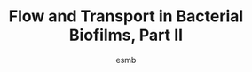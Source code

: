 ---
layout: group
author: esmb
day: "Wednesday"
group: "MS2"
title: "Flow and Transport in Bacterial Biofilms, Part II"
organizers: "Philip Pearce, Mohit Dalwadi, Alys Clark, Igor Chernyavsky"
description: "Within complex biological systems, transport of nutrients, wastes, cells and signalling molecules is influenced by various physical mechanisms, including fluid flow, diffusion and active transport. To un- derstand the general relationships between structure and function in such systems, it is important to characterise the relative importance to transport of the dominant physical processes, as well as the sys- tem geometry. In recent work, experiments and theory have been used to delineate the effects of geometry, fluid flow, diffusion and active biological processes on transport in various idealised and realistic model systems; in growing systems, the geometry may be coupled to physical processes over certain timescales. This minisymposium brings together experimental and theoretical researchers to investigate the re- lationship between physics and geometry in several complex biological systems. In Part I we focus on bacterial biofilms, in which fluid flow is an important driver of nutrient availability, signalling via quorum sensing molecules, cell erosion, and growth-induced architecture. In Part II we focus on vascular networks and complex tissues, in which fluid flow is the primary mechanism for transport of red blood cells, oxygen and other solutes. The goal will be to discuss the state-of-the-art techniques used to characterise these different systems, including how the associated physical and biological processes interact across different spatial scales, and how to accurately parameterise models across scales. Such techniques are expected to be highly applicable between the systems. Therefore the minisymposium will promote collaboration and help advance research into the broad topic of flow and transport in biology. The minisymposium is intended for those studying specific or general complex biological systems, at any stage in their research careers. The talks will also be useful for any researcher who would like a broad introduction to the applications of fluid mechanics and transport phenomena in biology."
subgroup: "OTHE"
author1: "Mohit Dalwadi"
author2: "Alexandre Persat"
author3: "Sara Jabbari"
author4: "Philip Pearce"
inst1: "Oxford"
inst2: "EFPL"
inst3: "Birmingham"
inst4: "Harvard"
title1: "Using homogenization to determine the effective nutrient uptake in a biofilm from microscale bacterial properties"
title2: "Cellular advective-diffusion drives the emergence of bacterial surface colonization patterns"
title3: "Targeting bacterial adhesion as a novel therapeutic for Pseudomonas aeruginosa infections"
title4: "The biofilm life cycle in high flow environments"
abstract1: "In biofilm models that include nutrient delivery to bacteria, it can be computationally expensive to include many small bacterial regions acting as volumetric nutrient sinks. To combat this problem, such models often impose an effective uptake instead. However, it is not immediately clear how to relate properties on the bacterial scale with this effective result. For example, one may intuitively expect the effective uptake to scale with bacterial volume for weak uptake, and with bacterial surface area for strong uptake. I will present a general model for bacterial nutrient uptake, and upscale the system using homogenization theory to determine how the effective uptake depends on the microscale bacterial properties [1, 2]. This will show us when the intuitive volume and surface area scalings are each valid, as well as the correct form of the effective uptake when neither of these scalings is appropriate." 
abstract2: "In the wild, bacteria predominantly live as multicellular aggregates called biofilms. In contrast to lab- oratory settings, natural biofilms commonly comprise multiple strains or species that interact with each other. The nature of such interactions depends on the relative proximity of different strains and thus on the spatial organization of the biofilm. However, little is known about how environmental factors affect this organization. Here, we demonstrate that biofilms of the freshwater bacterium /emphCaulobacter crescentus form distinct patterns of surface colonization depending on local hydrodynamic conditions. By imaging C. crescentus biofilms grown in microfluidic chambers under controlled flow, we observed that surface colonization rate decreases with increasing flow velocity. We also probed the effect of flow intensity on spatial lineage structure using two C. crescentus clones. Surprisingly, segregation increased with flow velocity, in contrary to the assumption that flow induces lineage mixing. To understand how these colonization patterns arise, we developed a theoretical model based on the balance between ad- vection and diffusion: planktonic cells released from the biofilm effectively diffuse as they swim with random trajectories, while they are transported unidirectionally by flow. As flow intensity increases, the residence time of planktonic cells in the channel decreases, reducing their spreading across the channel and decreasing encounters with the surface. To sum up, our work demonstrates that hydrodynamic forces impact biofilm architecture and lineage distribution in multi-strain biofilms. This indicates that social interactions within biofilms are not only dictated by biological factors, but also by mechanical conditions imposed onto the community."
abstract3: "The rise in antibiotic resistance, combined with the shortage in discovery of new classes of these drugs, has led to the pursuit of creative ways to tackle bacterial infections that do not necessarily kill bacteria in conventional ways. Many of these approaches, however, are only partially successful when tested in infection models. We focus here on an approach that targets the ability of bacteria to bind to host cells – the first stage in infection and of biofilm formation. Through differential equation modelling and com- parison against experimental data, we investigate why the treatment is not fully effective. Furthermore, we use the model to predict how to improve the treatment in a variety of scenarios, including through changes in drug design and/or combination with alternative therapies. We illustrate when the therapy could replace or reduce antibiotic use, ultimately suggesting experimental pathways that should aid in accelerating the development of this novel therapy."
abstract4: "Bacterial biofilms represent a major form of microbial life on Earth. In their natural environments, ranging from human organs to industrial pipelines, biofilms have evolved to grow robustly under signifi- cant fluid shear. Despite intense practical and theoretical interest, it is unclear how strong fluid flow alters aspects of the biofilm life cycle including their formation, growth, and dispersal. In this talk, I will discuss how external flow affects biofilms across multiple scales at each of these stages of their life cycle, through transport of quorum sensing molecules, realignment of growing cells, and biofilm deformation and erosion."
---
